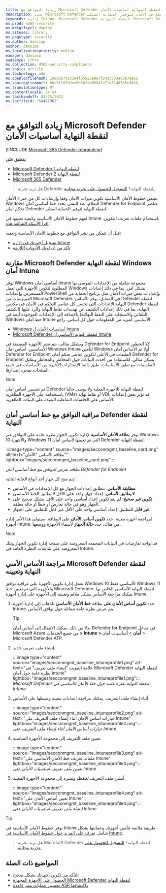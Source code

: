 ```yaml
---
title: زيادة التوافق مع Microsoft Defender لنقطة النهاية أساسيات الأمان
description: يحدد Microsoft Defender لنقطة النهاية الأمان الأساسي عناصر التحكم في الأمان لتوفير الحماية المثلى.
keywords: إدارة Intune، Microsoft Defender لنقطة النهاية، Microsoft Defender، Microsoft Defender لنقطة النهاية ASR، أساس الأمان
ms.prod: m365-security
ms.mktglfcycl: deploy
ms.sitesec: library
ms.pagetype: security
ms.author: dansimp
author: dansimp
ms.localizationpriority: medium
manager: dansimp
audience: ITPro
ms.collection: M365-security-compliance
ms.topic: article
ms.technology: mde
ms.openlocfilehash: 1980567c93364f35923a9a7f2433733e05878e61
ms.sourcegitcommit: b0c3ffd7ddee9b30fab85047a71a31483b5c649b
ms.translationtype: MT
ms.contentlocale: ar-SA
ms.lasthandoff: 03/25/2022
ms.locfileid: "64467962"
---
```

# <a name="increase-compliance-to-the-microsoft-defender-for-endpoint-security-baseline"></a>زيادة التوافق مع Microsoft Defender لنقطة النهاية أساسيات الأمان

[!INCLUDE [Microsoft 365 Defender rebranding](../../includes/microsoft-defender.md)]

**ينطبق على:**
- [Microsoft Defender لنقطة النهاية 1](https://go.microsoft.com/fwlink/p/?linkid=2154037)
- [Microsoft Defender لنقطة النهاية 2](https://go.microsoft.com/fwlink/p/?linkid=2154037)
- [Microsoft 365 Defender](https://go.microsoft.com/fwlink/?linkid=2118804)

> هل تريد تجربة Defender لنقطة النهاية؟ [التسجيل للحصول على تجربة مجانية.](https://signup.microsoft.com/create-account/signup?products=7f379fee-c4f9-4278-b0a1-e4c8c2fcdf7e&ru=https://aka.ms/MDEp2OpenTrial?ocid=docs-wdatp-onboardconfigure-abovefoldlink)

تضمن خطوط الأمان الأساسية تكوين ميزات الأمان وفقا وإرشادات كل من خبراء الأمان Windows النظام. عند النشر، يحدد خط أساسي أمان Defender for Endpoint عناصر تحكم أمان Defender لنقطة النهاية لتوفير الحماية المثلى.

لفهم خطوط الأمان الأساسية وكيفية تعيينها في Intune باستخدام ملفات تعريف التكوين، [اقرأ الأسئلة الشائعة هذه](/intune/security-baselines#q--a).

قبل أن تتمكن من نشر التوافق مع خطوط الأمان الأساسية وتعقبه:

- [تسجيل أجهزتك في إدارة Intune](configure-machines.md#enroll-devices-to-intune-management)
- [تأكد من أن لديك الأذونات اللازمة](configure-machines.md#obtain-required-permissions)

## <a name="compare-the-microsoft-defender-for-endpoint-and-the-windows-intune-security-baselines"></a>مقارنة Microsoft Defender لنقطة النهاية Windows أمان Intune

يوفر Windows أساسي أمان Intune مجموعة شاملة من الإعدادات الموصى بها المطلوبة لتكوين الأجهزة التي تعمل Windows بشكل آمن، بما في ذلك إعدادات المستعرض وإعدادات PowerShell وإعدادات بعض ميزات الأمان مثل برنامج الحماية من الفيروسات من Microsoft Defender. في المقابل، يوفر الأساس Defender لنقطة النهاية الإعدادات التي تحسن كل عناصر التحكم في الأمان في مكدس Defender لنقطة النهاية، بما في ذلك إعدادات الكشف عن تهديدات نقاط النهاية والرد عليها (الكشف التلقائي والاستجابة على النقط النهائية) بالإضافة إلى الإعدادات الموجودة أيضا في Windows  خط أمان Intune الأساسي. لمزيد من المعلومات حول كل أساس، راجع:

- [Windows أساسيات الأمان ل Intune](/intune/security-baseline-settings-windows)
- [Microsoft Defender لنقطة النهاية الأساسي ل Intune](/intune/security-baseline-settings-defender-atp)

وبشكل مثالي، يتم نشر الأجهزة المضمنة في Defender for Endpoint كلا الخطين الأساسيين: أساس أمان Windows Intune لتأمين Windows أولا ثم الأساس أمان Defender for Endpoint الطبقات في الأعلى لتكوين عناصر تحكم أمان Defender for Endpoint بشكل مثالي. للاستفادة من أحدث البيانات حول المخاطر والمخاطر وتقليل التعارضات مع تطور الأساسات، طبق دائما الإصدارات الأخيرة من الأساسات عبر جميع المنتجات بمجرد إصدارها.

> [!NOTE]
> تم تحسين أساس أمان Defender لنقطة النهاية للأجهزة الفعلية ولا يوصى حاليا باستخدامه على الأجهزة الظاهرية (VMs) أو نقاط نهاية VDI. قد تؤثر بعض إعدادات الأساس على الجلسات التفاعلية البعيدة على البيئات الظاهرية.

## <a name="monitor-compliance-to-the-defender-for-endpoint-security-baseline"></a>مراقبة التوافق مع خط أساسي أمان Defender لنقطة النهاية

توفر **بطاقة الأمان الأساسية** لإدارة [](configure-machines.md) تكوين الجهاز نظرة عامة على التوافق عبر Windows 10 والأجهزة Windows 11 التي تم تعيينها لأساس أمان Defender لنقطة النهاية.

:::image type="content" source="images/secconmgmt_baseline_card.png" alt-text="بطاقة الأساس &quot;الأمان&quot;" lightbox="images/secconmgmt_baseline_card.png":::

*بطاقة تعرض التوافق مع خط أساسي أمان Defender for Endpoint*

يتم منح كل جهاز أحد أنواع الحالة التالية:

- **مطابقة الأساس**: تتطابق إعدادات الجهاز مع كل الإعدادات في الأساس.
- **لا يطابق الأساس**: إعداد جهاز واحد على الأقل لا يطابق الخط الأساسي.
- **تكوين غير صحيح**: لم يتم تكوين إعداد أساسي واحد على الأقل بشكل صحيح على الجهاز وهو في حالة تعارض أو خطأ أو حالة معلقة.
- **غير قابل** للتطبيق: إعداد أساسي واحد على الأقل غير قابل للتطبيق على الجهاز.

لمراجعة أجهزة معينة، حدد **تكوين أساس الأمان** على البطاقة. سيتولى هذا الأمر إدارة أجهزة Intune. من هناك، حدد **حالة الجهاز** لأسماء الأجهزة ووضعها.

> [!NOTE]
> قد تواجه تعارضات في البيانات المجمعة المعروضة على صفحة إدارة تكوين الجهاز وتلك المعروضة على شاشات النظرة العامة في Intune.

## <a name="review-and-assign-the-microsoft-defender-for-endpoint-security-baseline"></a>مراجعة الأساس الأمني Microsoft Defender لنقطة النهاية وتعيينه

تعمل إدارة تكوين الأجهزة على مراقبة توافق Windows 10 الأساسي فقط Windows 11 والأجهزة التي تم تعيين خط Microsoft Defender لنقطة النهاية الأساسي الخاص بها. يمكنك مراجعة الأساس بشكل ملائم وتعيينه إلى الأجهزة على إدارة أجهزة Intune.

1. حدد **تكوين أساس الأمان على** بطاقة **خط الأمان الأساسي** للذهاب إلى إدارة أجهزة Intune. يتم عرض نظرة عامة مماثلة حول توافق الأساس.

   > [!TIP]
   > بدلا من ذلك، يمكنك الانتقال إلى أساس أمان Defender for Endpoint في مدخل Microsoft Azure من جميع الخدمات **> Intune > أمان** > أساسيات أمان > Microsoft Defender ATP.

2. إنشاء ملف تعريف جديد.

   :::image type="content" source="images/secconmgmt_baseline_intuneprofile1.png" alt-text="علامة التبويب &quot;إنشاء ملف تعريف&quot; في Microsoft Defender لنقطة النهاية نظرة عامة حول أمان Intune" lightbox="images/secconmgmt_baseline_intuneprofile1.png":::<br>
   *Microsoft Defender لنقطة النهاية نظرة عامة حول خط الأمان الأساسي في Intune*

3. أثناء إنشاء ملف التعريف، يمكنك مراجعة إعدادات معينة وضبطها على الأساس.

   :::image type="content" source="images/secconmgmt_baseline_intuneprofile2.png" alt-text="خيارات أساس الأمان أثناء إنشاء ملف التعريف على Intune" lightbox="images/secconmgmt_baseline_intuneprofile2.png":::<br>
   *خيارات أساس الأمان أثناء إنشاء ملف التعريف على Intune*

4. تعيين ملف التعريف إلى مجموعة الأجهزة المناسبة.

   :::image type="content" source="images/secconmgmt_baseline_intuneprofile3.png" alt-text="ملفات تعريف خط الأمان الأساسي على Intune" lightbox="images/secconmgmt_baseline_intuneprofile3.png":::<br>
   *تعيين ملف تعريف أساسيات الأمان على Intune*

5. أنشئ ملف التعريف لحفظه ونشره إلى مجموعة الأجهزة المعينة.

   :::image type="content" source="images/secconmgmt_baseline_intuneprofile4.png" alt-text="تعيين أساس الأمان على Intune" lightbox="images/secconmgmt_baseline_intuneprofile4.png":::<br>
   *إنشاء ملف تعريف أساسيات الأمان على Intune*

> [!TIP]
> توفر خطوط الأمان الأساسية في Intune طريقة ملائمة لتأمين أجهزتك وحمايتها بشكل شامل. [تعرف على المزيد حول خطوط الأمان الأساسية في Intune](/intune/security-baselines).

> هل تريد تجربة Microsoft Defender لنقطة النهاية؟ [التسجيل للحصول على تجربة مجانية.](https://signup.microsoft.com/create-account/signup?products=7f379fee-c4f9-4278-b0a1-e4c8c2fcdf7e&ru=https://aka.ms/MDEp2OpenTrial?ocid=docs-wdatp-onboardconfigure-belowfoldlink)

## <a name="related-topics"></a>المواضيع ذات الصلة

- [التأكد من تكوين أجهزتك بشكل صحيح](configure-machines.md)
- [الحصول على الأجهزة المجهزة Microsoft Defender لنقطة النهاية](configure-machines-onboarding.md)
- [تحسين عمليات نشر قاعدة ASR واكتشافها](configure-machines-asr.md)
